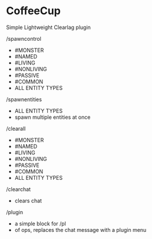 # CoffeeCup
Simple Lightweight Clearlag plugin

/spawncontrol
  - #MONSTER
  - #NAMED
  - #LIVING
  - #NONLIVING
  - #PASSIVE
  - #COMMON
  - ALL ENTITY TYPES


/spawnentities
  - ALL ENTITY TYPES
  - spawn multiple entities at once


/clearall
  - #MONSTER
  - #NAMED
  - #LIVING
  - #NONLIVING
  - #PASSIVE
  - #COMMON
  - ALL ENTITY TYPES


/clearchat
  - clears chat


/plugin
  - a simple block for /pl
  - of ops, replaces the chat message with a plugin menu

